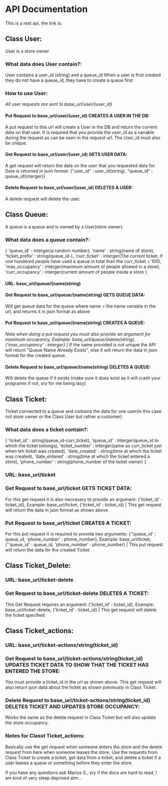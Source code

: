 # API Documentation
This is a rest api, the link is:
## Class User:
User is a store owner
### What data does User contain?:
User contains a user_id (string) and a queue_id
When a user is first created they do not have a queue_id, they have to create a queue first

### How to use User:
*All user requests are sent to base_url/user/(user_id)*
#### Put Request to base_url/user/(user_id)  CREATES A USER IN THE DB:
A put request to this url will create a User in the DB and return the current data on that user. It is required that you provide the user_id as a variable during the request
as can be seen in the request url. The User_id must also be unique.
#### Get Request to base_url/user/(user_id) GETS USER DATA:
A get request will return the data on the user that you requested data for.
Data is returned in json format:
{"user_id" : user_id(string), "queue_id" : queue_id(interger)}
#### Delete Request to base_url/user/(user_id) DELETES A USER:
A delete request will delete the user.

## Class Queue:
A queue is a queue and is owned by a User(store owner).
### What data does a queue contain?:
{
        'queue_id' : interger(a random number),
        'name' : string(name of store),
        'ticket_prefix' : string(queue_id-),
        'curr_ticket' : interger(The current ticket, if one hundered people have used a queue in total than the curr_ticket = 100),
        'max_occupancy' : interger(maximum amount of people allowed in a store),
        'curr_occupancy' : interger(current amount of people inside a store
    }

#### URL: base_url/queue/(name(string)
#### Get Request to base_url/queue/(name(string) GETS QUEUE DATA:
Will get queue data for the queue where name = the name variable in the url, and returns it in json format as above
#### Put Request to base_url/queue/(name(string) CREATES A QUEUE:
*Note when doing a put request you must also provide an argument for maximum occupancy, Example: base_url/queue/(name(string), {'max_occupancy' : interger}* |
If the name provided is not unique the API will return "Queue Name Already Exists", else it will return the data in json format for the created queue.
#### Delete Request to base_url/queue/(name(string) DELETES A QUEUE:
Will delete the queue if it exists (make sure it does exist as it will crash your programm if not, sry for me being lazy)


## Class Ticket:
Ticket connected to a queue and contains the data for one user(in this case not store owner or the Class User but rather a customer)
### What data does a ticket contain?:
{
        'ticket_id' : string(queue_id-curr_ticket),
        'queue_id' : interger(queue_id to which the ticket belongs),
        'ticket_number' : interger(same as curr_ticket just when teh ticket was created),
        'date_created' : string(time at which the ticket was created),
        'date_entered' : string(time at which the ticket entered a store),
        'phone_number' : string(phone_number of the ticket owner)
    }
### URL: base_url/ticket
### Get Request to base_url/ticket GETS TICKET DATA:
For this get request it is also neccesary to provide an argument: {'ticket_id' : ticket_id}, Example: base_url/ticket, {'ticket_id' : ticket_id} |
This get request will return the data in json format as shown above.
### Put Request to base_url/ticket CREATES A TICKET:
For this put request it is required to provide two arguments: {''queue_id' : queue_id, 'phone_number' : phone_number}, Example: base_url/ticket, {''queue_id' : queue_id, 'phone_number' : phone_number} |
This put request will return the data for the created Ticket

## Class Ticket_Delete:
### URL: base_url/ticket-delete
### Get Request to base_url/ticket-delete DELETES A TICKET:
This Get Request requires an argument: {'ticket_id' : ticket_id}, Example: base_url/ticket-delete, {'ticket_id' : ticket_id} |
This get request will delete the ticket specified.

## Class Ticket_actions:
### URL: base_url/ticket-actions/string(ticket_id)
### Get Request to base_url/ticket-actions/string(ticket_id) UPDATES TICKET DATA TO SHOW THAT THE TICKET HAS ENTERED THE STORE:
You must provide a ticket_id in the url as shown above. This get request will also return json data about the ticket as shown previously in Class Ticket.
### Delete Request to base_url/ticket-actions/string(ticket_id) DELETES TICKET AND UPDATES STORE OCCUPANCY:
Works the same as the delete request in Class Ticket but will also update the store occupancy.
### Notes for Classt Ticket_actions:
Basically use the get request when someone enters the store and the delete request from here when someone leaves the store.
Use the requests from Class Ticket to create a ticket, get data from a ticket, and delete a ticket if a user leaves a queue or something before they enter the store.

If you have any questions ask Marius S., sry if the docs are hard to read, I am kind of very sleep deprived atm...
